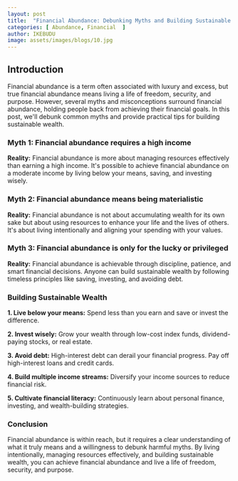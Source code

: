 ```yaml
---
layout: post
title:  "Financial Abundance: Debunking Myths and Building Sustainable Wealth"
categories: [ Abundance, Financial  ]
author: IKEBUDU
image: assets/images/blogs/10.jpg
---
```


## Introduction

Financial abundance is a term often associated with luxury and excess, but true financial abundance means living a life of freedom, security, and purpose. However, several myths and misconceptions surround financial abundance, holding people back from achieving their financial goals. In this post, we'll debunk common myths and provide practical tips for building sustainable wealth.

### **Myth 1:** Financial abundance requires a high income

**Reality:** Financial abundance is more about managing resources effectively than earning a high income. It's possible to achieve financial abundance on a moderate income by living below your means, saving, and investing wisely.

### **Myth 2:** Financial abundance means being materialistic

**Reality:** Financial abundance is not about accumulating wealth for its own sake but about using resources to enhance your life and the lives of others. It's about living intentionally and aligning your spending with your values.

### **Myth 3:** Financial abundance is only for the lucky or privileged

**Reality:** Financial abundance is achievable through discipline, patience, and smart financial decisions. Anyone can build sustainable wealth by following timeless principles like saving, investing, and avoiding debt.

### Building Sustainable Wealth

**1. Live below your means:** Spend less than you earn and save or invest the difference.

**2. Invest wisely:** Grow your wealth through low-cost index funds, dividend-paying stocks, or real estate.

**3. Avoid debt:** High-interest debt can derail your financial progress. Pay off high-interest loans and credit cards.

**4. Build multiple income streams:** Diversify your income sources to reduce financial risk.

**5. Cultivate financial literacy:** Continuously learn about personal finance, investing, and wealth-building strategies.

### Conclusion

Financial abundance is within reach, but it requires a clear understanding of what it truly means and a willingness to debunk harmful myths. By living intentionally, managing resources effectively, and building sustainable wealth, you can achieve financial abundance and live a life of freedom, security, and purpose.